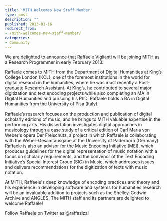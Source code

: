```yaml
---
title: 'MITH Welcomes New Staff Member'
type: post
description: ""
published: 2013-01-16
redirect_from: 
- /mith-welcomes-new-staff-member/
categories:
- Community
---
```

We are delighted to announce that Raffaele Viglianti will be joining MITH as a Research Programmer in early February 2013.

Raffaele comes to MITH from the Department of Digital Humanities at King’s College London (KCL), one of the foremost institutions in the world for digital research in the humanities, where he was most recently a Post-graduate Research Assistant. At King’s, he contributed to several major digitization and text encoding projects while also completing an MA in Digital Humanities and pursuing his PhD. Raffaele holds a BA in Digital Humanities from the University of Pisa (Italy).

Raffaele’s research focuses on the production and publication of digital scholarly editions of music, and he brings to MITH valuable expertise in the performing arts. His dissertation investigates digital approaches in musicology through a case study of a critical edition of Carl Maria von Weber's opera Der Freischütz, a project in which Raffaele is collaborating with the Weber-Gesamtausgabe at the University of Paderborn (Germany). Raffaele is also an advisor for the Music Encoding Initiative (MEI), which produces guidelines for the digital representation of music notation with a focus on scholarly requirements, and the convenor of the Text Encoding Initiative’s Special Interest Group (SIG) in Music, which addresses issues and delivers recommendations for the digitization of texts with music notation.

At MITH, Raffaele's deep knowledge of encoding practices and theory and his experience in developing software and systems for humanities research will be an invaluable addition to projects such as the Shelley-Godwin Archive and ANGLES. The MITH staff and its partners are delighted to welcome Raffaele!

Follow Raffaele on Twitter as @raffazizzi
